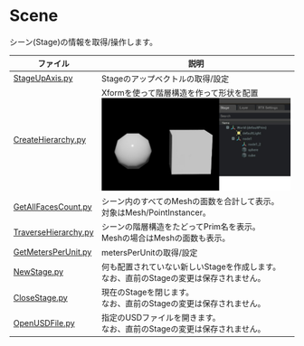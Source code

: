 # Scene

シーン(Stage)の情報を取得/操作します。     


|ファイル|説明|     
|---|---|     
|[StageUpAxis.py](./StageUpAxis.py)|Stageのアップベクトルの取得/設定|     
|[CreateHierarchy.py](./CreateHierarchy.py)|Xformを使って階層構造を作って形状を配置<br>![createHierarchy_img.jpg](./images/createHierarchy_img.jpg)|     
|[GetAllFacesCount.py](./GetAllFacesCount.py)|シーン内のすべてのMeshの面数を合計して表示。<br>対象はMesh/PointInstancer。|     
|[TraverseHierarchy.py](./TraverseHierarchy.py)|シーンの階層構造をたどってPrim名を表示。<br>Meshの場合はMeshの面数も表示。|     
|[GetMetersPerUnit.py](./GetMetersPerUnit.py)|metersPerUnitの取得/設定|     
|[NewStage.py](./NewStage.py)|何も配置されていない新しいStageを作成します。<br>なお、直前のStageの変更は保存されません。|     
|[CloseStage.py](./CloseStage.py)|現在のStageを閉じます。<br>なお、直前のStageの変更は保存されません。|     
|[OpenUSDFile.py](./OpenUSDFile.py)|指定のUSDファイルを開きます。<br>なお、直前のStageの変更は保存されません。|     

